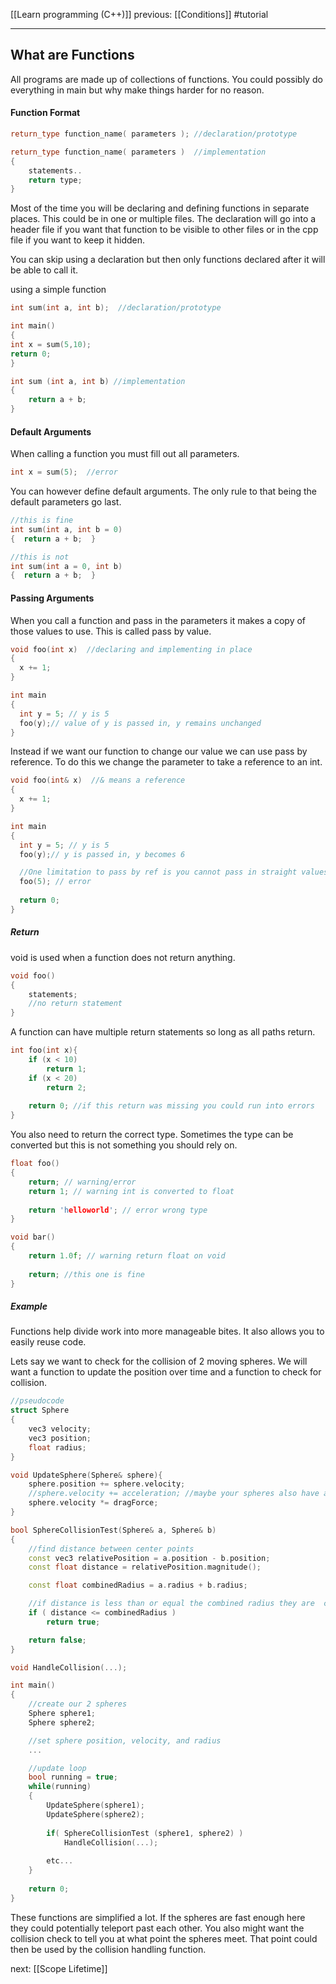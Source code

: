 [[Learn programming (C++)]]  previous: [[Conditions]]  #tutorial 

---
## What are Functions
All programs are made up of collections of functions. You could possibly do everything in main but why make things harder for no reason.

#### Function Format
```cpp
return_type function_name( parameters ); //declaration/prototype

return_type function_name( parameters )  //implementation
{
	statements..
	return type;
}
```

Most of the time you will be declaring and defining functions in separate places. This could be in one or multiple files. The declaration will go into a header file if you want that function to be visible to other files or in the cpp file if you want to keep it hidden.

You can skip using a declaration but then only functions declared after it will be able to call it.

using a simple function
```cpp
int sum(int a, int b);  //declaration/prototype

int main()
{
int x = sum(5,10);
return 0;
}

int sum (int a, int b) //implementation
{
	return a + b;
}
```

#### Default Arguments

When calling a function you must fill out all parameters.
```cpp
int x = sum(5);  //error
```

You can however define default arguments. The only rule to that being the default parameters go last.
```cpp
//this is fine
int sum(int a, int b = 0)
{  return a + b;  }

//this is not
int sum(int a = 0, int b)
{  return a + b;  }
```

#### Passing Arguments 
When you call a function and pass in the parameters it makes a copy of those values to use. This is called pass by value.
```cpp
void foo(int x)  //declaring and implementing in place
{
  x += 1;
}

int main
{
  int y = 5; // y is 5
  foo(y);// value of y is passed in, y remains unchanged
}
```

Instead if we want our function to change our value we can use pass by reference. To do this we change the parameter to take a reference to an int.
```cpp
void foo(int& x)  //& means a reference 
{
  x += 1;
}

int main
{
  int y = 5; // y is 5
  foo(y);// y is passed in, y becomes 6

  //One limitation to pass by ref is you cannot pass in straight values.
  foo(5); // error
  
  return 0;
}
```

##### Return 
void is used when a function does not return anything.
```cpp
void foo()
{
	statements;
	//no return statement
}
```

A function can have multiple return statements so long as all paths return. 
```cpp
int foo(int x){
	if (x < 10)
		return 1;
	if (x < 20)
		return 2;
	
	return 0; //if this return was missing you could run into errors
}
```

You also need to return the correct type. Sometimes the type can be converted but this is not something you should rely on.
```cpp
float foo()
{
	return; // warning/error
	return 1; // warning int is converted to float
	
	return 'helloworld'; // error wrong type
}

void bar()
{
	return 1.0f; // warning return float on void
	
	return; //this one is fine
}
```


##### Example
Functions help divide work into more manageable bites. It also allows you to easily reuse code.

Lets say we want to check for the collision of 2 moving spheres. We will want a function to update the position over time and a function to check for collision.
```cpp
//pseudocode
struct Sphere
{
	vec3 velocity;
	vec3 position;
	float radius;
}

void UpdateSphere(Sphere& sphere){
	sphere.position += sphere.velocity;
	//sphere.velocity += acceleration; //maybe your spheres also have acceleration too
	sphere.velocity *= dragForce;
}

bool SphereCollisionTest(Sphere& a, Sphere& b)
{
	//find distance between center points
	const vec3 relativePosition = a.position - b.position;
	const float distance = relativePosition.magnitude();

	const float combinedRadius = a.radius + b.radius;

	//if distance is less than or equal the combined radius they are  colliding
	if ( distance <= combinedRadius )	
		return true;

	return false;
}

void HandleCollision(...);

int main()
{
	//create our 2 spheres
	Sphere sphere1;
	Sphere sphere2;

	//set sphere position, velocity, and radius
	...

	//update loop
	bool running = true;
	while(running)
	{
		UpdateSphere(sphere1);
		UpdateSphere(sphere2);
		
		if( SphereCollisionTest (sphere1, sphere2) )
			HandleCollision(...);
		
		etc...
	}
	
	return 0;
}
```

These functions are simplified a lot. If the spheres are fast enough here they could potentially teleport past each other. You also might want the collision check to tell you at what point the spheres meet. That point could then be used by the collision handling function.



next: [[Scope Lifetime]] 